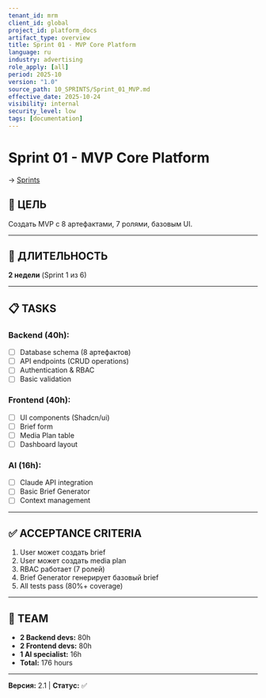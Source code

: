```yaml
---
tenant_id: mrm
client_id: global
project_id: platform_docs
artifact_type: overview
title: Sprint 01 - MVP Core Platform
language: ru
industry: advertising
role_apply: [all]
period: 2025-10
version: "1.0"
source_path: 10_SPRINTS/Sprint_01_MVP.md
effective_date: 2025-10-24
visibility: internal
security_level: low
tags: [documentation]
---
```


# Sprint 01 - MVP Core Platform

→ [Sprints](../_README.md)

## 🎯 ЦЕЛЬ

Создать MVP с 8 артефактами, 7 ролями, базовым UI.

---

## 📅 ДЛИТЕЛЬНОСТЬ

**2 недели** (Sprint 1 из 6)

---

## 📋 TASKS

### Backend (40h):
- [ ] Database schema (8 артефактов)
- [ ] API endpoints (CRUD operations)
- [ ] Authentication & RBAC
- [ ] Basic validation

### Frontend (40h):
- [ ] UI components (Shadcn/ui)
- [ ] Brief form
- [ ] Media Plan table
- [ ] Dashboard layout

### AI (16h):
- [ ] Claude API integration
- [ ] Basic Brief Generator
- [ ] Context management

---

## ✅ ACCEPTANCE CRITERIA

1. User может создать brief
2. User может создать media plan
3. RBAC работает (7 ролей)
4. Brief Generator генерирует базовый brief
5. All tests pass (80%+ coverage)

---

## 👥 TEAM

- **2 Backend devs:** 80h
- **2 Frontend devs:** 80h
- **1 AI specialist:** 16h
- **Total:** 176 hours

---

**Версия:** 2.1 | **Статус:** ✅



